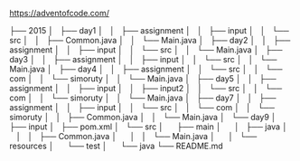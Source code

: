 https://adventofcode.com/


├── 2015
│   ├── day1
│   │   ├── assignment
│   │   ├── input
│   │   └── src
│   │       ├── Common.java
│   │       └── Main.java
│   ├── day2
│   │   ├── assignment
│   │   ├── input
│   │   └── src
│   │       └── Main.java
│   ├── day3
│   │   ├── assignment
│   │   ├── input
│   │   └── src
│   │       └── Main.java
│   ├── day4
│   │   ├── assignment
│   │   └── src
│   │       └── com
│   │           └── simoruty
│   │               └── Main.java
│   ├── day5
│   │   ├── assignment
│   │   ├── input
│   │   ├── input2
│   │   └── src
│   │       └── com
│   │           └── simoruty
│   │               └── Main.java
│   ├── day7
│   │   ├── assignment
│   │   ├── input
│   │   └── src
│   │       └── com
│   │           └── simoruty
│   │               ├── Common.java
│   │               └── Main.java
│   └── day9
│       ├── input
│       ├── pom.xml
│       └── src
│           ├── main
│           │   ├── java
│           │   │   ├── Common.java
│           │   │   └── Main.java
│           │   └── resources
│           └── test
│               └── java
└── README.md
